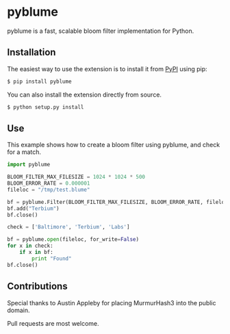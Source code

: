 # pyblume 

pyblume is a fast, scalable bloom filter implementation for Python. 

## Installation

The easiest way to use the extension is to install it from [PyPI](https://pypi.python.org/pypi/pyblume) using pip:
```sh
$ pip install pyblume
```

You can also install the extension directly from source.

```sh
$ python setup.py install
```

## Use

This example shows how to create a bloom filter using pyblume, and check for a match.

```python
import pyblume

BLOOM_FILTER_MAX_FILESIZE = 1024 * 1024 * 500
BLOOM_ERROR_RATE = 0.000001
fileloc = "/tmp/test.blume"

bf = pyblume.Filter(BLOOM_FILTER_MAX_FILESIZE, BLOOM_ERROR_RATE, fileloc)
bf.add("Terbium")
bf.close()

check = ['Baltimore', 'Terbium', 'Labs']

bf = pyblume.open(fileloc, for_write=False)
for x in check:
	if x in bf:
		print "Found"
bf.close()

```

## Contributions

Special thanks to Austin Appleby for placing MurmurHash3 into the public domain.

Pull requests are most welcome.
